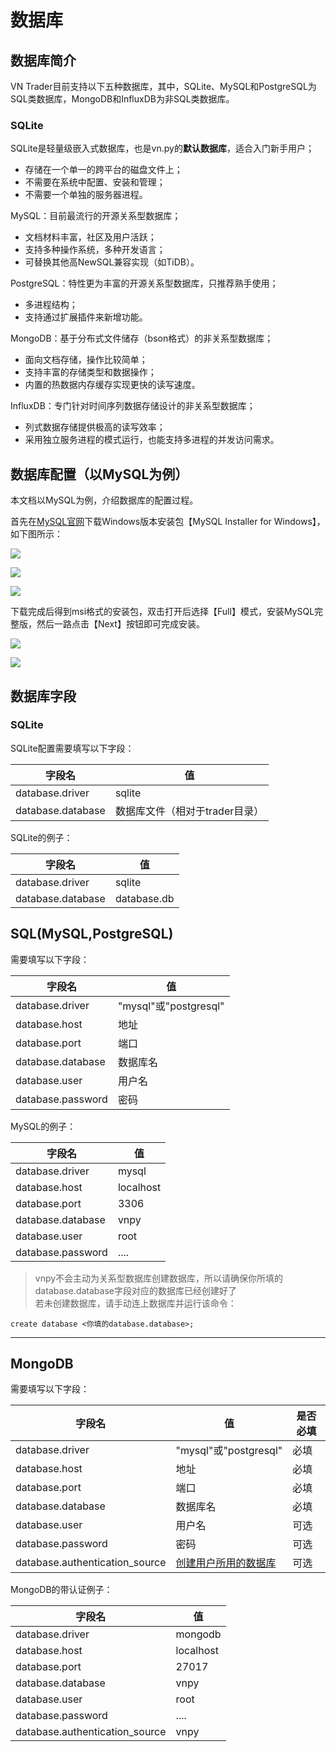 # 数据库

## 数据库简介

VN Trader目前支持以下五种数据库，其中，SQLite、MySQL和PostgreSQL为SQL类数据库，MongoDB和InfluxDB为非SQL类数据库。

### SQLite

SQLite是轻量级嵌入式数据库，也是vn.py的**默认数据库**，适合入门新手用户；
 - 存储在一个单一的跨平台的磁盘文件上；
 - 不需要在系统中配置、安装和管理；
 - 不需要一个单独的服务器进程。

MySQL：目前最流行的开源关系型数据库；
 - 文档材料丰富，社区及用户活跃；
 - 支持多种操作系统，多种开发语言；
 - 可替换其他高NewSQL兼容实现（如TiDB）。

PostgreSQL：特性更为丰富的开源关系型数据库，只推荐熟手使用；
 - 多进程结构；
 - 支持通过扩展插件来新增功能。

MongoDB：基于分布式文件储存（bson格式）的非关系型数据库；
 - 面向文档存储，操作比较简单；
 - 支持丰富的存储类型和数据操作；
 - 内置的热数据内存缓存实现更快的读写速度。

InfluxDB：专门针对时间序列数据存储设计的非关系型数据库；
- 列式数据存储提供极高的读写效率；
- 采用独立服务进程的模式运行，也能支持多进程的并发访问需求。

## 数据库配置（以MySQL为例）

本文档以MySQL为例，介绍数据库的配置过程。

首先在[MySQL官网](https://dev.mysql.com/downloads/)下载Windows版本安装包【MySQL Installer for Windows】，如下图所示：

![](1.png)

![](2.png)

![](3.png)

下载完成后得到msi格式的安装包，双击打开后选择【Full】模式，安装MySQL完整版，然后一路点击【Next】按钮即可完成安装。

![](4.png)

![](5.png)

## 数据库字段

### SQLite

SQLite配置需要填写以下字段：

| 字段名             | 值 |
|---------           |---- |
|database.driver     | sqlite |
|database.database   | 数据库文件（相对于trader目录） |
 
SQLite的例子：

| 字段名            | 值 |
|---------           |---- |
|database.driver     | sqlite |
|database.database   | database.db |


## SQL(MySQL,PostgreSQL)

需要填写以下字段：

| 字段名            | 值 |
|---------           |---- |
|database.driver     | "mysql"或"postgresql" |
|database.host       | 地址 |
|database.port       | 端口 |
|database.database   | 数据库名 |
|database.user       | 用户名 |
|database.password   | 密码 |
 
MySQL的例子：

| 字段名            | 值 |
|---------           |----  |
|database.driver     | mysql |
|database.host       | localhost |
|database.port       | 3306 |
|database.database   | vnpy |
|database.user       | root |
|database.password   | .... |

> vnpy不会主动为关系型数据库创建数据库，所以请确保你所填的database.database字段对应的数据库已经创建好了  
> 若未创建数据库，请手动连上数据库并运行该命令：
```
create database <你填的database.database>;
```   

---


## MongoDB

需要填写以下字段：

| 字段名            | 值 |          是否必填|
|---------           |---- |  ---|
|database.driver     | "mysql"或"postgresql" | 必填 |
|database.host       | 地址| 必填 |
|database.port       | 端口| 必填 |
|database.database   | 数据库名| 必填 |
|database.user       | 用户名| 可选 |
|database.password   | 密码| 可选 |
|database.authentication_source   | [创建用户所用的数据库][AuthSource]| 可选 |
 
MongoDB的带认证例子：

| 字段名             | 值 |
|---------           |----  |
|database.driver     | mongodb |
|database.host       | localhost |
|database.port       | 27017 |
|database.database   | vnpy |
|database.user       | root |
|database.password   | .... |
|database.authentication_source   | vnpy |


[AuthSource]: https://docs.mongodb.com/manual/core/security-users/#user-authentication-database